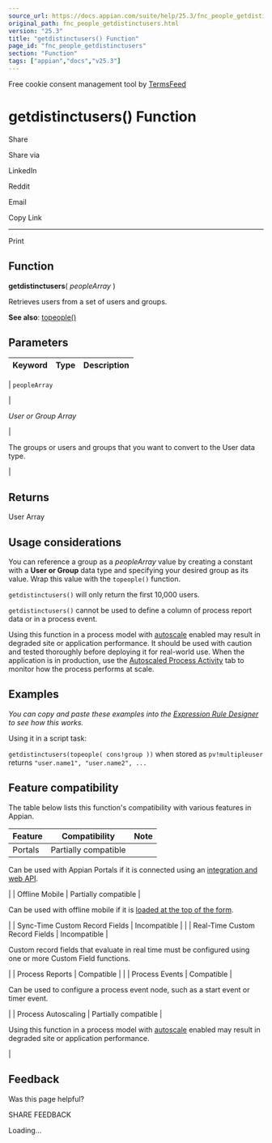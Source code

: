 ```yaml
---
source_url: https://docs.appian.com/suite/help/25.3/fnc_people_getdistinctusers.html
original_path: fnc_people_getdistinctusers.html
version: "25.3"
title: "getdistinctusers() Function"
page_id: "fnc_people_getdistinctusers"
section: "Function"
tags: ["appian","docs","v25.3"]
---
```



Free cookie consent management tool by [TermsFeed](https://www.termsfeed.com/)

# getdistinctusers() Function

Share

Share via

LinkedIn

Reddit

Email

Copy Link

* * *

Print

## Function

**getdistinctusers**( _peopleArray_ )

Retrieves users from a set of users and groups.

**See also**: [topeople()](fnc_people_topeople.html)

## Parameters

| Keyword | Type | Description |
| --- | --- | --- |
|
`peopleArray`

 |

_User or Group Array_

 |

The groups or users and groups that you want to convert to the User data type.

 |

## Returns

User Array

## Usage considerations

You can reference a group as a _peopleArray_ value by creating a constant with a **User or Group** data type and specifying your desired group as its value. Wrap this value with the `topeople()` function.

`getdistinctusers()` will only return the first 10,000 users.

`getdistinctusers()` cannot be used to define a column of process report data or in a process event.

Using this function in a process model with [autoscale](autoscale-processes.html) enabled may result in degraded site or application performance. It should be used with caution and tested thoroughly before deploying it for real-world use. When the application is in production, use the [Autoscaled Process Activity](monitoring-autoscaled-processes.html) tab to monitor how the process performs at scale.

## Examples

_You can copy and paste these examples into the [Expression Rule Designer](Expression_Rules.html#create) to see how this works._

Using it in a script task:

`getdistinctusers(topeople( cons!group ))` when stored as `pv!multipleuser` returns `"user.name1", "user.name2", ...`

## Feature compatibility

The table below lists this function's compatibility with various features in Appian.

| Feature | Compatibility | Note |
| --- | --- | --- |
| Portals | Partially compatible |
Can be used with Appian Portals if it is connected using an [integration and web API](portals-design.html#using-partially-compatible-functions-and-objects-in-a-portal).

 |
| Offline Mobile | Partially compatible |

Can be used with offline mobile if it is [loaded at the top of the form](offline-mobile-design-best-practices.html#working-with-partially-compatible-functions).

 |
| Sync-Time Custom Record Fields | Incompatible |  |
| Real-Time Custom Record Fields | Incompatible |

Custom record fields that evaluate in real time must be configured using one or more Custom Field functions.

 |
| Process Reports | Compatible |  |
| Process Events | Compatible |

Can be used to configure a process event node, such as a start event or timer event.

 |
| Process Autoscaling | Partially compatible |

Using this function in a process model with [autoscale](autoscale-processes.html) enabled may result in degraded site or application performance.

 |

## Feedback

Was this page helpful?

SHARE FEEDBACK

Loading...